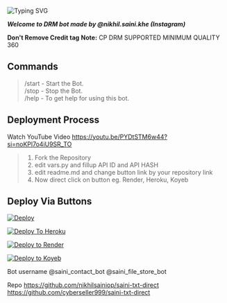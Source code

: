 ![Typing SVG](https://readme-typing-svg.herokuapp.com/?lines=Welcome+To+Txt+Uploader+Bot+!)

***Welcome to DRM bot made by @nikhil.saini.khe (Instagram)***

**Don't Remove Credit tag**
**Note:** CP DRM SUPPORTED MINIMUM QUALITY 360

## Commands

> /start - Start the Bot.  
> /stop - Stop the Bot.  
> /help - To get help for using this bot.

## Deployment Process 
Watch YouTube Video
https://youtu.be/PYDtSTM6w44?si=noKPl7o4iU9SR_TO

> 1. Fork the Repository
> 2. edit vars.py and fillup API ID and API HASH
> 3. edit readme.md and change button link by your repository link
> 4. Now direct click on button eg. Render, Heroku, Koyeb



## Deploy Via Buttons

[![Deploy](https://www.herokucdn.com/deploy/button.svg)](https://www.heroku.com/deploy?template=https://github.com/nikhilsainiop/saini-txt-direct)

[![Deploy To Heroku](https://www.herokucdn.com/deploy/button.svg)](https://dashboard.heroku.com/new?button-url=https://github.com/xpingpongx/Extractor-V3&template=https://github.com/nikhilsainiop/saini-txt-direct)

[![Deploy to Render](https://render.com/images/deploy-to-render-button.svg)](https://render.com/deploy)

[![Deploy to Koyeb](https://www.koyeb.com/static/images/deploy/button.svg)](https://app.koyeb.com/deploy?name=saini-txt-direct&repository=nikhilsainiop%2FSaini-txt-direct&branch=main&instance_type=free&instances_min=0)


Bot username
@saini_contact_bot
@saini_file_store_bot


Repo 
https://github.com/nikhilsainiop/saini-txt-direct
https://github.com/cyberseller999/saini-txt-direct
